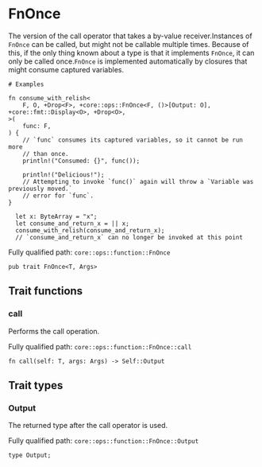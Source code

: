 # FnOnce

The version of the call operator that takes a by-value receiver.Instances of `FnOnce` can be called, but might not be callable multiple times. Because of this, if the only thing known about a type is that it implements `FnOnce`, it can only be called once.`FnOnce` is implemented automatically by closures that might consume captured variables.
```cairo
# Examples

fn consume_with_relish<
    F, O, +Drop<F>, +core::ops::FnOnce<F, ()>[Output: O], +core::fmt::Display<O>, +Drop<O>,
>(
    func: F,
) {
    // `func` consumes its captured variables, so it cannot be run more
    // than once.
    println!("Consumed: {}", func());

    println!("Delicious!");
    // Attempting to invoke `func()` again will throw a `Variable was previously moved.`
    // error for `func`.
}

  let x: ByteArray = "x";
  let consume_and_return_x = || x;
  consume_with_relish(consume_and_return_x);
  // `consume_and_return_x` can no longer be invoked at this point
```

Fully qualified path: `core::ops::function::FnOnce`

<pre><code class="language-rust">pub trait FnOnce&lt;T, Args&gt;</code></pre>

## Trait functions

### call

Performs the call operation.

Fully qualified path: `core::ops::function::FnOnce::call`

<pre><code class="language-rust">fn call(self: T, args: Args) -&gt; Self::Output</code></pre>


## Trait types

### Output

The returned type after the call operator is used.

Fully qualified path: `core::ops::function::FnOnce::Output`

<pre><code class="language-rust">type Output;</code></pre>



